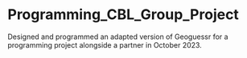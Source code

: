 # Programming_CBL_Group_Project
Designed and programmed an adapted version of Geoguessr for a programming project alongside a partner in October 2023.
